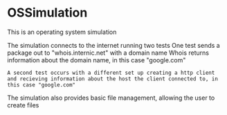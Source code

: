 # OSSimulation
This is an operating system simulation


The simulation connects to the internet running two tests
	One test sends a package out to "whois.internic.net" with a domain name
	Whois returns information about the domain name, in this case "google.com"
	
	A second test occurs with a different set up creating a http client 
	and recieving information about the host the client connected to, in this case "google.com"

The simulation also provides basic file management, allowing the user to create files

